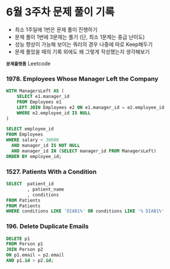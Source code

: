 # 6월 3주차 문제 풀이 기록

- 최소 1주일에 1번은 문제 풀이 진행하기
- 문제 풀이 1번에 3문제는 풀기 (단, 최소 1문제는 중급 난이도)
- 성능 향상이 가능해 보이는 쿼리의 경우 나중에 따로 Keep해두기
- 문제 풀었을 때의 기록 외에도 왜 그렇게 작성했는지 생각해보기

**`문제플랫폼`** Leetcode

### **1978. Employees Whose Manager Left the Company**

```sql
WITH ManagersLeft AS (
    SELECT e1.manager_id
    FROM Employees e1
    LEFT JOIN Employees e2 ON e1.manager_id = e2.employee_id
    WHERE e2.employee_id IS NULL
)

SELECT employee_id
FROM Employees
WHERE salary < 30000
  AND manager_id IS NOT NULL
  AND manager_id IN (SELECT manager_id FROM ManagersLeft)
ORDER BY employee_id;
```

### **1527. Patients With a Condition**

```sql
SELECT  patient_id
        , patient_name
        , conditions
FROM Patients
FROM Patients
WHERE conditions LIKE 'DIAB1%' OR conditions LIKE '% DIAB1%'
```

### **196. Delete Duplicate Emails**

```sql
DELETE p1
FROM Person p1
JOIN Person p2
ON p1.email = p2.email
AND p1.id > p2.id;
```